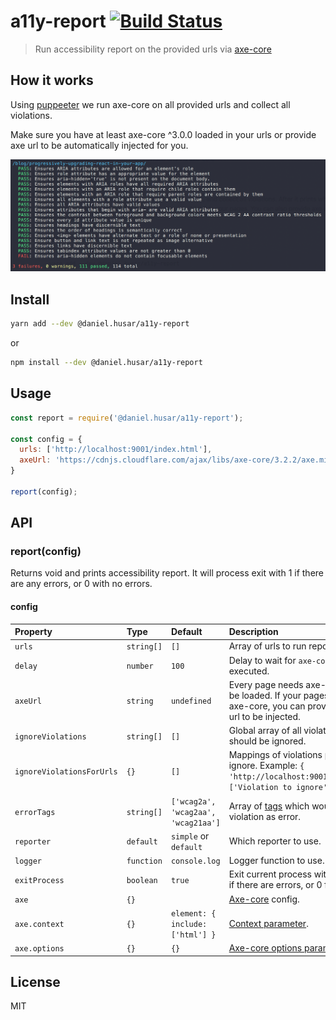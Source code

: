 # a11y-report [![Build Status](https://travis-ci.org/danielhusar/a11y-report.svg?branch=master)](https://travis-ci.org/danielhusar/a11y-report)
> Run accessibility report on the provided urls via [axe-core](https://github.com/dequelabs/axe-core)

## How it works
Using [puppeeter](https://github.com/GoogleChrome/puppeteer) we run axe-core on all provided urls and collect all violations.

Make sure you have at least axe-core ^3.0.0 loaded in your urls or provide axe url to be automatically injected for you.

![screenshot.png](screenshot.png)

## Install

```sh
yarn add --dev @daniel.husar/a11y-report
```
or
```sh
npm install --dev @daniel.husar/a11y-report
```

## Usage

```js
const report = require('@daniel.husar/a11y-report');

const config = {
  urls: ['http://localhost:9001/index.html'],
  axeUrl: 'https://cdnjs.cloudflare.com/ajax/libs/axe-core/3.2.2/axe.min.js'
}

report(config);
```

## API

### report(config)

Returns void and prints accessibility report. It will process exit with 1 if there are any errors, or 0 with no errors.

#### config

| Property                  | Type        | Default                   | Description                                                                                                                   |
| :------------------------ | :---------- | :-----------------------  | :---------- |
| `urls`                    | `string[]`  | `[]`                      | Array of urls to run report on. |
| `delay`                   | `number`    | `100`                     | Delay to wait for `axe-core` to be executed. |
| `axeUrl`                  | `string`    | `undefined`               | Every page needs axe-core script to be loaded. If your pages don't load axe-core, you can provide axe-core url to be injected. |
| `ignoreViolations`        | `string[]`  | `[]`                      | Global array of all violations that should be ignored. |
| `ignoreViolationsForUrls` | `{}`        | `[]`                      | Mappings of violations per url to ignore. Example: `{ 'http://localhost:9001/index.html': ['Violation to ignore'] }` |
| `errorTags`               | `string[]`  | `['wcag2a', 'wcag2aa', 'wcag21aa']` | Array of [tags](https://www.deque.com/axe/axe-for-web/documentation/api-documentation/#parameters) which would consider violation as error. |
| `reporter`                | `default`   | `simple` or `default`        | Which reporter to use. |
| `logger`                  | `function`  | `console.log`             | Logger function to use. |
| `exitProcess`             | `boolean `  | `true`                    | Exit current process with exit code 1 if there are errors, or 0 for no errors. |
| `axe`                     | `{}`        |                           | [Axe-core](https://github.com/dequelabs/axe-core) config. |
| `axe.context`             | `{}`        | `element: { include: ['html'] }` | [Context parameter](https://github.com/dequelabs/axe-core/blob/develop/doc/API.md#context-parameter). |
| `axe.options`             | `{}`        | `{}` | [Axe-core options parameter](https://github.com/dequelabs/axe-core/blob/develop/doc/API.md#options-parameter). |

## License
MIT

